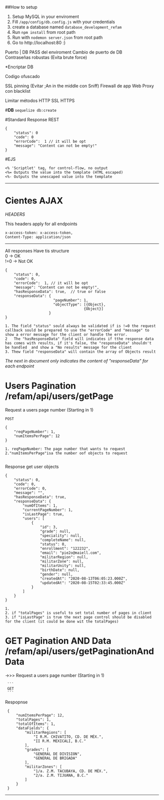 ##How to setup

1. Setup MySQL in your enviroment 
2. Fill  ```/app/config/db.config.js``` with your credentials
3. create a database named ```database_development_refam```
4. Run ```npm install``` from root path
5. Run with ```nodemon server.json``` from root path
6. Go to http://localhost:80 :) 


Puerto | DB PASS del enviroment
Cambio de puerto de DB  
Contraseñas robustas (Evita brute force)

*Encriptar DB 

Codigo ofuscado

SSL pinning (Evitar ;An in the middle con Sniff)
Firewall de app Web 
Proxy con blacklist 

Limitar métodos HTTP 
SSL HTTPS


#**DB**
```sequelize db:create```


#Standard Response REST
```
{
    "status": 0
    "code": 0
    "errorCode":  1 // it will be opt
    "message": "Content can not be empty!"
}
```

#EJS
```
<% 'Scriptlet' tag, for control-flow, no output
<%= Outputs the value into the template (HTML escaped)
<%- Outputs the unescaped value into the template
```

-----------


# Cientes AJAX

*_HEADERS_*

This headers apply for all endpoints 
```
x-access-token: x-access-token,
Content-Type: application/json
```
-----------

All responses Have tis structure   <br/>
0 ->  OK <br/>
!=0  -> Not OK    <br/>
 
```
{
    "status": 0,
    "code": 0,
    "errorCode":  1, // it will be opt
    "message": "Content can not be empty!",
    "hasResponseData": true,  // true or false 
    "responseData": {
                      "pageNumber": 1, 
                      "objectType": [{Object},
                                    {Object}]   
                    }
}

1. The field "status" sould always be validated if is !=0 the request callback sould be prepared to use the "errorCode" and "message" to show a error message for the client or handle the error.    
2   The "hasResponseData" field will indicates if tthe response data has comes with results, if it's false, the "responseData" shouldn't   be handled  and show a "No results" message for the client 
3. Thew field "responseData" will contain the array of Objects result
```

_The next in document only indicates the content of "responseData" for each endpoint_
# Users Pagination /refam/api/users/getPage
Request a users page number (Starting in 1)

```
POST 

{
    "reqPageNumber": 1,
    "numItemsPerPage": 12
}

1. reqPageNumber: The page number that wants to request 
2."numItemsPerPage"isa the number oof objects to request 
 
```

Response get user objects
```
{
    "status": 0,
    "code": 0,
    "errorCode": 0,
    "message": "",
    "hasResponseData": true,
    "responseData": {
        "numOfItems": 1,
        "currentPageNumber": 1,
        "isLastPage": true,
        "users": [
            {
                "id": 3,
                "grade": null,
                "speciality": null,
                "completeName": null,
                "status": 0,
                "enrollment": "122232",
                "email": "pie2o@maiell.com",
                "militarRegion": null,
                "militarZone": null,
                "militarUnity": null,
                "birthDate": null,
                "gender": null,
                "createdAt": "2020-08-13T06:05:23.000Z",
                "updatedAt": "2020-08-15T02:33:45.000Z"
            }
        ]
    }
}

1. 
2. if "totalPages" is useful to set total number of pages in client
3. if "isLastPage" is true the next page control should be disabled for the client (it could be done wit the totalPages)

```


# GET Pagination AND Data  /refam/api/users/getPaginationAndData

->>> Request a users page number (Starting in 1)
     
     ```
     GET 
     ```
    
 Respopnse 
 ```
  {
      "numItemsPerPage": 12,
      "totalPages": 1,
      "totalOfItems": 1,
      "dataFields": {
          "militarRegions": [
              "I R.M. CHIVATITO, CD. DE MÉX.",
              "II R.M. MEXICALI, B.C."
          ],
          "grades": [
              "GENERAL DE DIVISION",
              "GENERAL DE BRIGADA"
          ],
          "militarZones": [
              "1/a. Z.M. TACUBAYA, CD. DE MÉX.",
              "2/a. Z.M. TIJUANA, B.C."              
          ]
      }
  }
 ```



-----------
